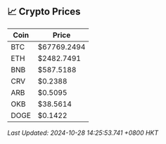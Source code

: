 ## 📈 Crypto Prices

| Coin | Price |
| ---- | ----- |
| BTC | $67769.2494 |
| ETH | $2482.7491 |
| BNB | $587.5188 |
| CRV | $0.2388 |
| ARB | $0.5095 |
| OKB | $38.5614 |
| DOGE | $0.1422 |

_Last Updated: 2024-10-28 14:25:53.741 +0800 HKT_